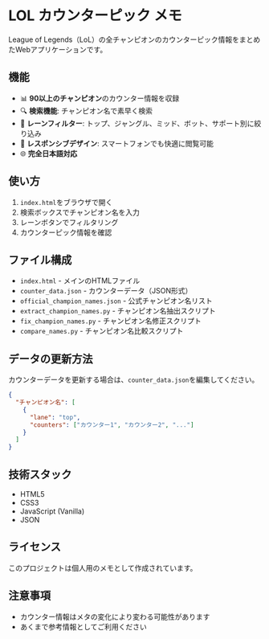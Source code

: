 # LOL カウンターピック メモ

League of Legends（LoL）の全チャンピオンのカウンターピック情報をまとめたWebアプリケーションです。

## 機能

- 📊 **90以上のチャンピオン**のカウンター情報を収録
- 🔍 **検索機能**: チャンピオン名で素早く検索
- 🎯 **レーンフィルター**: トップ、ジャングル、ミッド、ボット、サポート別に絞り込み
- 📱 **レスポンシブデザイン**: スマートフォンでも快適に閲覧可能
- 🌐 **完全日本語対応**

## 使い方

1. `index.html`をブラウザで開く
2. 検索ボックスでチャンピオン名を入力
3. レーンボタンでフィルタリング
4. カウンターピック情報を確認

## ファイル構成

- `index.html` - メインのHTMLファイル
- `counter_data.json` - カウンターデータ（JSON形式）
- `official_champion_names.json` - 公式チャンピオン名リスト
- `extract_champion_names.py` - チャンピオン名抽出スクリプト
- `fix_champion_names.py` - チャンピオン名修正スクリプト
- `compare_names.py` - チャンピオン名比較スクリプト

## データの更新方法

カウンターデータを更新する場合は、`counter_data.json`を編集してください。

```json
{
  "チャンピオン名": [
    {
      "lane": "top",
      "counters": ["カウンター1", "カウンター2", "..."]
    }
  ]
}
```

## 技術スタック

- HTML5
- CSS3
- JavaScript (Vanilla)
- JSON

## ライセンス

このプロジェクトは個人用のメモとして作成されています。

## 注意事項

- カウンター情報はメタの変化により変わる可能性があります
- あくまで参考情報としてご利用ください

